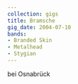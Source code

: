 ```yaml
---
collection: gigs
title: Bramsche
gig_date: 2004-07-10
bands:
- Branded Skin
- Metalhead
- Stygian
---
```


bei Osnabrück

